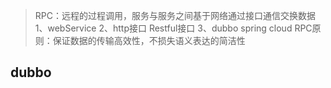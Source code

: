 
> RPC：远程的过程调用，服务与服务之间基于网络通过接口通信交换数据
> 1、webService  2、http接口 Restful接口 3、dubbo spring cloud
> RPC原则：保证数据的传输高效性，不损失语义表达的简洁性

## dubbo
> 